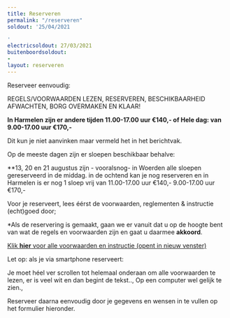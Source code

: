 ```yaml
---
title: Reserveren
permalink: "/reserveren"
soldout: '25/04/2021

'
electricsoldout: 27/03/2021
buitenboordsoldout:
- 
layout: reserveren
---
```



Reserveer eenvoudig:

REGELS/VOORWAARDEN LEZEN, RESERVEREN, BESCHIKBAARHEID AFWACHTEN, BORG OVERMAKEN EN KLAAR! 

**In Harmelen zijn er andere tijden 
11.00-17.00 uur €140,-
 of 
Hele dag: van 9.00-17.00 uur €170,-**

Dit kun je niet aanvinken maar vermeld het in het berichtvak.

Op de meeste dagen zijn er sloepen beschikbaar behalve: 


**13, 20 en 21 augustus zijn - vooralsnog- in Woerden alle sloepen gereserveerd in de middag.
in de ochtend kan je nog reserveren en in Harmelen is er nog 1 sloep vrij van 11.00-17.00 uur €140,- 
9.00-17.00 uur €170,- 

Voor je reserveert, lees éérst de voorwaarden, reglementen & instructie (echt)goed door;

*Als de reservering is gemaakt, gaan we er vanuit dat u op de hoogte bent van wat de regels en voorwaarden zijn en gaat u daarmee **akkoord**.

[Klik **hier** voor alle voorwaarden en instructie (opent in nieuw venster)](http://descheepsjongens.nl/voorwaarden)

Let op: als je via smartphone reserveert: 

Je moet héel ver scrollen tot helemaal onderaan om alle voorwaarden te lezen, er is veel wit en dan begint de tekst.., Op een computer wel gelijk te zien., 

Reserveer daarna eenvoudig door je gegevens en wensen in te vullen op het formulier hieronder.
